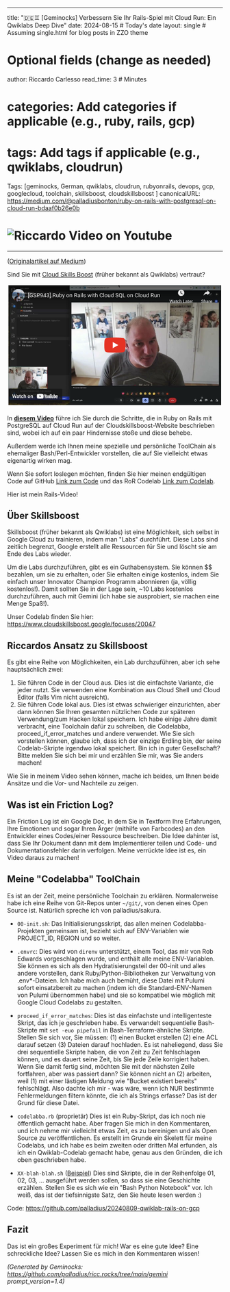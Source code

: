 <!-- Generated by Geminock vVER . cache_key='3dc88c2143973ec8dad3a58b0ed4b82c2c2d1448a85358201ac5163e1f7927fe-de.yaml' --> 
---
title: "🇩🇪♊ [Geminocks] Verbessern Sie Ihr Rails-Spiel mit Cloud Run: Ein Qwiklabs Deep Dive"
date: 2024-08-15  # Today's date
layout: single  # Assuming single.html for blog posts in ZZO theme
# Optional fields (change as needed)
author: Riccardo Carlesso
read_time: 3  # Minutes
# categories: Add categories if applicable (e.g., ruby, rails, gcp)
# tags: Add tags if applicable (e.g., qwiklabs, cloudrun)
Tags: [geminocks, German, qwiklabs, cloudrun, rubyonrails, devops, gcp, googlecloud, toolchain, skillsboost, cloudskillsboost ]
canonicalURL: https://medium.com/@palladiusbonton/ruby-on-rails-with-postgresql-on-cloud-run-bdaaf0b26e0b
# ![Riccardo Video on Youtube](/en/posts/medium/2024-10-19-level-up-rails/ricc-qwiklab-video.png)
---

([Originalartikel auf Medium](https://medium.com/@palladiusbonton/ruby-on-rails-with-postgresql-on-cloud-run-bdaaf0b26e0b))

Sind Sie mit [Cloud Skills Boost](https://www.cloudskillsboost.google/) (früher bekannt als Qwiklabs) vertraut?

![Riccardo Video auf Youtube](ricc-qwiklab-video.png)

In **[diesem Video](https://www.youtube.com/watch?v=vpPftSHE9kM)** führe ich Sie durch die Schritte, die in Ruby on Rails mit PostgreSQL auf Cloud Run auf der Cloudskillsboost-Website beschrieben sind, wobei ich auf ein paar Hindernisse stoße und diese behebe.

Außerdem werde ich Ihnen meine spezielle und persönliche ToolChain als ehemaliger Bash/Perl-Entwickler vorstellen, die auf Sie vielleicht etwas eigenartig wirken mag.

Wenn Sie sofort loslegen möchten, finden Sie hier meinen endgültigen Code auf GitHub [Link zum Code](https://github.com/palladius/20240809-qwiklab-rails-on-gcp) und das RoR Codelab [Link zum Codelab](https://www.cloudskillsboost.google/focuses/20047).

Hier ist mein Rails-Video!

## **Über Skillsboost**

Skillsboost (früher bekannt als Qwiklabs) ist eine Möglichkeit, sich selbst in Google Cloud zu trainieren, indem man "Labs" durchführt. Diese Labs sind zeitlich begrenzt, Google erstellt alle Ressourcen für Sie und löscht sie am Ende des Labs wieder.

Um die Labs durchzuführen, gibt es ein Guthabensystem. Sie können $$ bezahlen, um sie zu erhalten, oder Sie erhalten einige kostenlos, indem Sie einfach unser Innovator Champion Programm abonnieren (ja, völlig kostenlos!). Damit sollten Sie in der Lage sein, ~10 Labs kostenlos durchzuführen, auch mit Gemini (ich habe sie ausprobiert, sie machen eine Menge Spaß!).

Unser Codelab finden Sie hier: https://www.cloudskillsboost.google/focuses/20047

## **Riccardos Ansatz zu Skillsboost**

Es gibt eine Reihe von Möglichkeiten, ein Lab durchzuführen, aber ich sehe hauptsächlich zwei:

1. Sie führen Code in der Cloud aus. Dies ist die einfachste Variante, die jeder nutzt. Sie verwenden eine Kombination aus Cloud Shell und Cloud Editor (falls Vim nicht ausreicht).
2. Sie führen Code lokal aus. Dies ist etwas schwieriger einzurichten, aber dann können Sie Ihren gesamten nützlichen Code zur späteren Verwendung/zum Hacken lokal speichern. Ich habe einige Jahre damit verbracht, eine Toolchain dafür zu schreiben, die Codelabba, proceed_if_error_matches und andere verwendet. Wie Sie sich vorstellen können, glaube ich, dass ich der einzige Erdling bin, der seine Codelab-Skripte irgendwo lokal speichert. Bin ich in guter Gesellschaft? Bitte melden Sie sich bei mir und erzählen Sie mir, was Sie anders machen!

Wie Sie in meinem Video sehen können, mache ich beides, um Ihnen beide Ansätze und die Vor- und Nachteile zu zeigen.

## **Was ist ein Friction Log?**

Ein Friction Log ist ein Google Doc, in dem Sie in Textform Ihre Erfahrungen, Ihre Emotionen und sogar Ihren Ärger (mithilfe von Farbcodes) an den Entwickler eines Codes/einer Ressource beschreiben. Die Idee dahinter ist, dass Sie Ihr Dokument dann mit dem Implementierer teilen und Code- und Dokumentationsfehler darin verfolgen. Meine verrückte Idee ist es, ein Video daraus zu machen!

## **Meine "Codelabba" ToolChain**

Es ist an der Zeit, meine persönliche Toolchain zu erklären. Normalerweise habe ich eine Reihe von Git-Repos unter `~/git/`, von denen eines Open Source ist. Natürlich spreche ich von palladius/sakura.

* `00-init.sh`: Das Initialisierungsskript, das allen meinen Codelabba-Projekten gemeinsam ist, bezieht sich auf ENV-Variablen wie PROJECT_ID, REGION und so weiter.

* `.envrc`: Dies wird von `direnv` unterstützt, einem Tool, das mir von Rob Edwards vorgeschlagen wurde, und enthält alle meine ENV-Variablen. Sie können es sich als den Hydratisierungsteil der 00-init und alles andere vorstellen, dank Ruby/Python-Bibliotheken zur Verwaltung von .env*-Dateien. Ich habe mich auch bemüht, diese Datei mit Pulumi sofort einsatzbereit zu machen (indem ich die Standard-ENV-Namen von Pulumi übernommen habe) und sie so kompatibel wie möglich mit Google Cloud Codelabs zu gestalten.

* `proceed_if_error_matches`: Dies ist das einfachste und intelligenteste Skript, das ich je geschrieben habe. Es verwandelt sequentielle Bash-Skripte mit `set -euo pipefail` in Bash-Terraform-ähnliche Skripte. Stellen Sie sich vor, Sie müssen: (1) einen Bucket erstellen (2) eine ACL darauf setzen (3) Dateien darauf hochladen. Es ist naheliegend, dass Sie drei sequentielle Skripte haben, die von Zeit zu Zeit fehlschlagen können, und es dauert seine Zeit, bis Sie jede Zeile korrigiert haben. Wenn Sie damit fertig sind, möchten Sie mit der nächsten Zeile fortfahren, aber was passiert dann? Sie können nicht an (2) arbeiten, weil (1) mit einer lästigen Meldung wie "Bucket existiert bereits" fehlschlägt. Also dachte ich mir - was wäre, wenn ich NUR bestimmte Fehlermeldungen filtern könnte, die ich als Strings erfasse? Das ist der Grund für diese Datei.

* `codelabba.rb` (proprietär) Dies ist ein Ruby-Skript, das ich noch nie öffentlich gemacht habe. Aber fragen Sie mich in den Kommentaren, und ich nehme mir vielleicht etwas Zeit, es zu bereinigen und als Open Source zu veröffentlichen. Es erstellt im Grunde ein Skelett für meine Codelabs, und ich habe es beim zweiten oder dritten Mal erfunden, als ich ein Qwiklab-Codelab gemacht habe, genau aus den Gründen, die ich oben geschrieben habe.

* `XX-blah-blah.sh` ([Beispiel](https://github.com/palladius/20240809-qwiklab-rails-on-gcp)) Dies sind Skripte, die in der Reihenfolge 01, 02, 03, ... ausgeführt werden sollen, so dass sie eine Geschichte erzählen. Stellen Sie es sich wie ein "Bash Python Notebook" vor. Ich weiß, das ist der tiefsinnigste Satz, den Sie heute lesen werden :)

Code: https://github.com/palladius/20240809-qwiklab-rails-on-gcp

## Fazit

Das ist ein großes Experiment für mich! War es eine gute Idee? Eine schreckliche Idee? Lassen Sie es mich in den Kommentaren wissen!


*(Generated by Geminocks: https://github.com/palladius/ricc.rocks/tree/main/gemini prompt_version=1.4)*